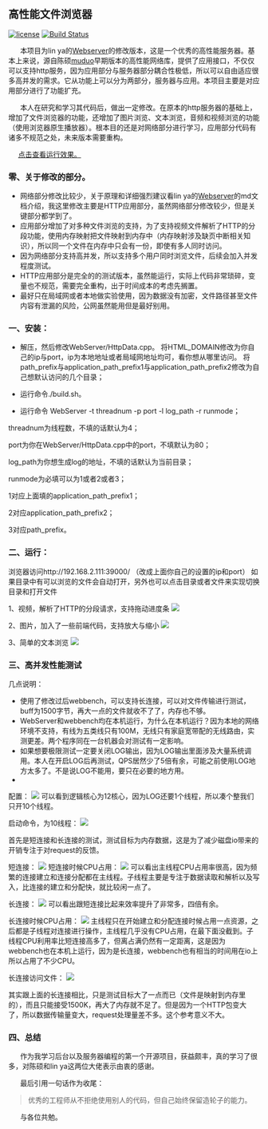 ## 高性能文件浏览器

[![license](https://img.shields.io/github/license/mashape/apistatus.svg)](https://opensource.org/licenses/MIT) 
[![Build Status](https://api.travis-ci.com/Ventery/WebServer.svg?branch=master)](https://travis-ci.com/github/Ventery/WebServer)

&nbsp; &nbsp; &nbsp; 本项目为lin ya的[Webserver](https://github.com/linyacool/WebServer)的修改版本，这是一个优秀的高性能服务器。基本上来说，源自陈硕[muduo](https://github.com/chenshuo/muduo)早期版本的高性能网络库，提供了应用接口，不仅仅可以支持http服务，因为应用部分与服务器部分耦合性极低，所以可以自由适应很多高并发的需求。它从功能上可以分为两部分，服务器与应用。本项目主要是对应用部分进行了功能扩充。

&nbsp; &nbsp; &nbsp; 本人在研究和学习其代码后，做出一定修改。在原本的http服务器的基础上，增加了文件浏览器的功能，还增加了图片浏览、文本浏览，音频和视频浏览的功能（使用浏览器原生播放器）。根本目的还是对网络部分进行学习，应用部分代码有诸多不规范之处，未来版本需要重构。

&nbsp; &nbsp; &nbsp;[点击查看运行效果。](https://github.com/Ventery/WebServer#%E4%BA%8C%E8%BF%90%E8%A1%8C)

### 零、关于修改的部分。

-	网络部分修改比较少，关于原理和详细强烈建议看lin ya的[Webserver](https://github.com/linyacool/WebServer)的md文档介绍，我这里修改主要是HTTP应用部分，虽然网络部分修改较少，但是关键部分都学到了。
-	应用部分增加了对多种文件浏览的支持，为了支持视频文件解析了HTTP的分段功能，使用内存映射把文件映射到内存中（内存映射涉及缺页中断相关知识），所以同一个文件在内存中只会有一份，即使有多人同时访问。
-	因为网络部分支持高并发，所以支持多个用户同时浏览文件，后续会加入并发程度测试。
-	HTTP应用部分是完全的的测试版本，虽然能运行，实际上代码非常琐碎，变量也不规范，需要完全重构，出于时间成本的考虑先搁置。
-	最好只在局域网或者本地做实验使用，因为数据没有加密，文件路径甚至文件内容有泄漏的风险，公网虽然能用但是最好别用。


### 一、安装：

-	解压，然后修改WebServer/HttpData.cpp。
将HTML_DOMAIN修改为你自己的ip与port，ip为本地地址或者局域网地址均可，看你想从哪里访问。
将path_prefix与application_path_prefix1与application_path_prefix2修改为自己想默认访问的几个目录；

-	运行命令./build.sh。

-	运行命令
WebServer -t threadnum -p port -l log_path -r runmode；

threadnum为线程数，不填的话默认为4；

port为你在WebServer/HttpData.cpp中的port，不填默认为80；

log_path为你想生成log的地址，不填的话默认为当前目录；

runmode为必填可以为1或者2或者3；

1对应上面填的application_path_prefix1；

2对应application_path_prefix2；

3对应path_prefix。

### 二、运行：

浏览器访问http://192.168.2.111:39000/ （改成上面你自己的设置的ip和port）
如果目录中有可以浏览的文件会自动打开，另外也可以点击目录或者文件来实现切换目录和打开文件

1、视频，解析了HTTP的分段请求，支持拖动进度条
![](https://github.com/Ventery/WebServer/blob/master/picture/%E6%B5%8F%E8%A7%88%E8%A7%86%E9%A2%91.png)


2、图片，加入了一些前端代码，支持放大与缩小
![](https://github.com/Ventery/WebServer/blob/master/picture/%E6%B5%8F%E8%A7%88%E5%9B%BE%E7%89%87.png)


3、简单的文本浏览
![](https://github.com/Ventery/WebServer/blob/master/picture/%E6%B5%8F%E8%A7%88%E6%96%87%E6%9C%AC.png)


### 三、高并发性能测试

几点说明：
-	使用了修改过后webbench，可以支持长连接，可以对文件传输进行测试，buff为1500字节，再大一点的文件就收不了了，内存也不够。
-	WebServer和webbench均在本机运行，为什么在本机运行？因为本地的网络环境不支持，有线为五类线只有100M，无线只有家庭宽带配的无线路由，实测更差。两个程序同在一台机器会对测试有一定影响。
- 如果想要极限测试一定要关闭LOG输出，因为LOG输出里面涉及大量系统调用。本人在开启LOG后再测试，QPS居然少了5倍有余，可能之前使用LOG地方太多了。不是说LOG不能用，要只在必要的地方用。
- 
配置：
![](https://github.com/Ventery/WebServer/blob/master/picture/CPU%E5%9E%8B%E5%8F%B7%E3%80%81%E6%A0%B8%E5%BF%83%E6%95%B0%E4%BB%A5%E5%8F%8A%E5%86%85%E5%AD%98%E5%AE%B9%E9%87%8F.png)
可以看到逻辑核心为12核心，因为LOG还要1个线程，所以凑个整我们只开10个线程。

启动命令，为10线程：
![](https://github.com/Ventery/WebServer/blob/master/picture/%E5%90%AF%E5%8A%A8%E5%91%BD%E4%BB%A4.png)

首先是短连接和长连接的测试，测试目标为内存数据，这是为了减少磁盘io带来的开销专注于对request的反馈。

短连接：
![](https://github.com/Ventery/WebServer/blob/master/picture/%E7%9F%AD%E8%BF%9E%E6%8E%A5.png)
短连接时候CPU占用：
![](https://github.com/Ventery/WebServer/blob/master/picture/%E7%9F%AD%E8%BF%9E%E6%8E%A5%E6%97%B6CPU%E5%8D%A0%E7%94%A8.png)
可以看出主线程CPU占用率很高，因为频繁的连接建立和连接分配都在主线程。子线程主要是专注于数据读取和解析以及写入，比连接的建立和分配快，就比较闲一点了。


长连接：
![](https://github.com/Ventery/WebServer/blob/master/picture/%E9%95%BF%E8%BF%9E%E6%8E%A5.png)
可以看出跟短连接比起来效率提升了非常多，四倍有余。

长连接时候CPU占用：
![](https://github.com/Ventery/WebServer/blob/master/picture/%E9%95%BF%E8%BF%9E%E6%8E%A5%E6%97%B6CPU%E5%8D%A0%E7%94%A8.png)
主线程只在开始建立和分配连接时候占用一点资源，之后都是子线程对连接进行操作，主线程几乎没有CPU占用，在最下面没截到。子线程CPU利用率比短连接高多了，但离占满仍然有一定距离，这是因为webbench也在本机上运行，因为是长连接，webbench也有相当的时间用在io上所以占用了不少CPU。

长连接访问文件：
![](https://github.com/Ventery/WebServer/blob/master/picture/%E9%95%BF%E8%BF%9E%E6%8E%A5%E8%AE%BF%E9%97%AE%E6%96%87%E4%BB%B6.png)

其实跟上面的长连接相比，只是测试目标大了一点而已（文件是映射到内存里的），而且只能接受1500K，再大了内存就不足了。但是因为一个HTTP包变大了，所以数据传输量变大，request处理量差不多。这个参考意义不大。


### 四、总结

&nbsp; &nbsp; &nbsp; 作为我学习后台以及服务器编程的第一个开源项目，获益颇丰，真的学习了很多，对陈硕和lin ya这两位大佬表示由衷的感谢。

&nbsp; &nbsp; &nbsp; 最后引用一句话作为收尾：
> 优秀的工程师从不拒绝使用别人的代码，但自己始终保留造轮子的能力。


&nbsp; &nbsp; &nbsp; 与各位共勉。
